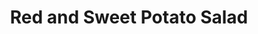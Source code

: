 ---
title: Red and Sweet Potato Salad
original_url: https://www.allrecipes.com/recipe/238265/red-and-sweet-potato-salad
tags:
  - dinner
  - side
  - salad
---